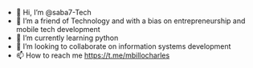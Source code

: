- 👋 Hi, I’m @saba7-Tech
- 👀 I’m a friend of Technology and with a bias on entrepreneurship and mobile tech development 
- 🌱 I’m currently learning python 
- 💞️ I’m looking to collaborate on information systems development 
- 📫 How to reach me https://t.me/mbillocharles

<!---
saba7-Tech/saba7-Tech is a ✨ special ✨ repository because its `README.md` (this file) appears on your GitHub profile.
You can click the Preview link to take a look at your changes.
--->
